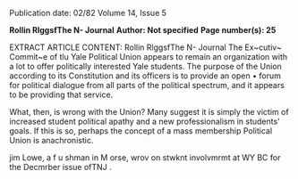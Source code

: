 Publication date: 02/82
Volume 14, Issue 5

**Rollin RlggsfThe N- Journal**
**Author: Not specified**
**Page number(s): 25**

EXTRACT ARTICLE CONTENT:
Rollin RlggsfThe N- Journal 
The Ex~cutiv~ Commit~e of tlu Yale Political Union 
appears to remain an organization 
with a lot to offer politically interested 
Yale students. The purpose of the 
Union according to its Constitution 
and its officers is to provide an open 
• forum for political dialogue from all 
parts of the political spectrum, and it 
appears to be providing that service. 


What, then, 
is wrong with the 
Union? Many suggest it is simply the 
victim of increased student political 
apathy and a new professionalism in 
students' goals. If this is so, perhaps the 
concept of a mass membership Political 
Union is anachronistic. 

jim Lowe, a f u shman in M orse, wrov on 
stwknt involvmrmt at WY BC for the 
Decmrber issue ofTNJ .